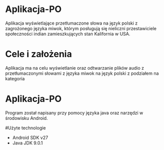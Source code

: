 # Aplikacja-PO
Aplikacja wyświetlające przetłumaczone słowa na język polski z zagrożonego języka miwok, którym posługują się nieliczni przestawiciele 
społeczności indian zamieszkujących stan Kalifornia w USA.

# Cele i założenia
Aplikacja ma na celu wyświetlanie oraz odtwarzanie plików audio z przetłumaczonymi słowami z języka miwok na język polski z podziałem
na kategoria

# Aplikacja-PO
Program został napisany przy pomocy języka java oraz narzędzi w środowisku Android.

#Użyte technologie
- Android SDK v27
- Java JDK 9.0.1
